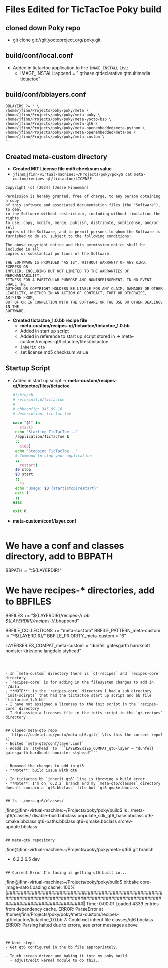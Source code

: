 # Files Edited for TicTacToe Poky build 

## cloned down Poky repo 
- git clone git://git.yoctoproject.org/poky.git

## build/conf/local.conf
- Added in tictactoe application to the `IMAGE_INSTALL` List:
  - IMAGE_INSTALL:append = " qtbase qtdeclarative qtmultimedia tictactoe"
 
 
## build/conf/bblayers.conf
  ```
  BBLAYERS ?= " \
  /home/jfinn/Projects/poky/poky/meta \
  /home/jfinn/Projects/poky/poky/meta-poky \
  /home/jfinn/Projects/poky/poky/meta-yocto-bsp \
  /home/jfinn/Projects/poky/poky/meta-qt6 \
  /home/jfinn/Projects/poky/poky/meta-openembedded/meta-python \
  /home/jfinn/Projects/poky/poky/meta-openembedded/meta-oe \
  /home/jfinn/Projects/poky/poky/meta-custom \
  "
  ```

## Created meta-custom directory
  - **Created MIT License file md5 checksum value**
  - `jfinn@jfinn-virtual-machine:~/Projects/poky/poky$ cat meta-custom/recipes-qt/tictactoe/LICENSE `

  ```
  Copyright (c) [2024] [Jesse Finneman]

  Permission is hereby granted, free of charge, to any person obtaining a copy
  of this software and associated documentation files (the "Software"), to deal
  in the Software without restriction, including without limitation the rights
  to use, copy, modify, merge, publish, distribute, sublicense, and/or sell
  copies of the Software, and to permit persons to whom the Software is
  furnished to do so, subject to the following conditions:

  The above copyright notice and this permission notice shall be included in all
  copies or substantial portions of the Software.

  THE SOFTWARE IS PROVIDED "AS IS", WITHOUT WARRANTY OF ANY KIND, EXPRESS OR
  IMPLIED, INCLUDING BUT NOT LIMITED TO THE WARRANTIES OF MERCHANTABILITY,
  FITNESS FOR A PARTICULAR PURPOSE AND NONINFRINGEMENT. IN NO EVENT SHALL THE
  AUTHORS OR COPYRIGHT HOLDERS BE LIABLE FOR ANY CLAIM, DAMAGES OR OTHER
  LIABILITY, WHETHER IN AN ACTION OF CONTRACT, TORT OR OTHERWISE, ARISING FROM,
  OUT OF OR IN CONNECTION WITH THE SOFTWARE OR THE USE OR OTHER DEALINGS IN THE
  SOFTWARE.
  ```

- **Created tictactoe_1.0.bb recipe file**
  - **meta-custom/recipes-qt/tictactoe/tictactoe_1.0.bb**
  - Added in start up script 
  - Added in reference to start up script stored in -> meta-custom/recipes-qt/tictactoe/files/tictactoe 
  - `inherit qt6` 
  - set license md5 checksum value
 
## Startup Script 
- Added in start up script -> **meta-custom/recipes-qt/tictactoe/files/tictactoe**
   ```sh
  #!/bin/sh
  # /etc/init.d/tictactoe
  #
  # chkconfig: 345 99 10
  # description: tic-tac-toe

  case "$1" in
      start)
    echo "Starting TicTacToe..."
    /application/TicTacToe &
    ;;
      stop)
    echo "Stopping TicTacToe..."
    # Command to stop your application
    ;;
      restart)
    $0 stop
    $0 start
    ;;
      *)
    echo "Usage: $0 {start|stop|restart}"
    exit 1
    ;;
  esac

  exit 0
  ```

 
 - **meta-custom/conf/layer.conf**
   ```
  # We have a conf and classes directory, add to BBPATH
  BBPATH .= ":${LAYERDIR}"

  # We have recipes-* directories, add to BBFILES
  BBFILES += "${LAYERDIR}/recipes-*/*/*.bb ${LAYERDIR}/recipes-*/*/*.bbappend"

  BBFILE_COLLECTIONS += "meta-custom"
  BBFILE_PATTERN_meta-custom := "^${LAYERDIR}/"
  BBFILE_PRIORITY_meta-custom = "6"

  LAYERSERIES_COMPAT_meta-custom = "dunfell gatesgarth hardknott honister kirkstone langdale styhead"
  ```

  

- In `meta-custom` directory there is `qt-recipes` and `recipes-core` directory 
  - `recipes-core` is for adding in the filesystem changes to add in `/data`
- **NOTE**: in the `recipes-core` directory I had a sub directory `init-scirpts` that had the tictactoe start up script and bb file `tictactoe_1.0.bb`
- I have not assigned a licenses to the init script in the `recipes-core` directory 
- I did assign a licenses file in the inits script in the `qt-recipes` directory 


## Cloned meta-qt6 repo 
- `https://code.qt.io/yocto/meta-qt6.git\` \(is this the correct repo?\) 
- Edited `meta-qt6/conf/layer.conf`
- Adedd in `styhead` to ```LAYERSERIES_COMPAT_qt6-layer = "dunfell gatesgarth hardknott honister styhead"```


- Removed the changes to add in qt5 
- **Note**: build issue with qt6 

- In tictactoe.bb `inherit qt6` line is throwing a build error
  - **Note**: I'm on `6.2.2` branch and my `meta-qt6/classes` directory doesn't contain a `qt6.bbclass` file but `qt6-qmake.bbclass`


## ls ../meta-qt6/classes/
```
jfinn@jfinn-virtual-machine:~/Projects/poky/poky/build$ ls ../meta-qt6/classes/
disable-build.bbclass  populate_sdk_qt6_base.bbclass  qt6-cmake.bbclass  qt6-paths.bbclass  qt6-qmake.bbclass  srcrev-update.bbclass
```

## meta-qt6 repository
```
jfinn@jfinn-virtual-machine:~/Projects/poky/poky/meta-qt6$ git branch
* 6.2.2
  6.5
  dev
```

## Current Error I'm facing is getting qt6 built in...
```
jfinn@jfinn-virtual-machine:~/Projects/poky/poky/build$ bitbake core-image-sato
Loading cache: 100% |############################################################################################################################################| Time: 0:00:01
Loaded 4339 entries from dependency cache.
ERROR: ParseError at /home/jfinn/Projects/poky/poky/meta-custom/recipes-qt/tictactoe/tictactoe_1.0.bb:7: Could not inherit file classes/qt6.bbclass               
ERROR: Parsing halted due to errors, see error messages above
```


## Next steps
- Get qt6 configured in the bb file appropriately. 

- Touch screen driver and baking it into my poky build. 
  - adjust/edit kernel module to do this... 





